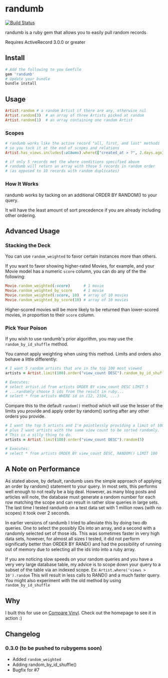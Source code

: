 # randumb

[![Build Status](https://secure.travis-ci.org/spilliton/randumb.png?branch=master)](http://travis-ci.org/spilliton/randumb)

randumb is a ruby gem that allows you to easily pull random records

Requires ActiveRecord 3.0.0 or greater

## Install 

``` ruby
# Add the following to you Gemfile
gem 'randumb'
# Update your bundle
bundle install
```

## Usage

``` ruby
Artist.random # a random Artist if there are any, otherwise nil
Artist.random(3)  # an array of three Artists picked at random
Artist.random(1)  # an array containing one random Artist
```

### Scopes
``` ruby
# randumb works like the active record "all, first, and last" methods
# so you tack it at the end of scopes and relations
Artist.has_views.includes(:albums).where(["created_at > ?", 2.days.ago]).random(10)

# if only 5 records met the where conditions specified above 
# randumb will return an array with those 5 records in random order
# (as opposed to 10 records with random duplicates)
```

### How It Works

randumb works by tacking on an additional ORDER BY RANDOM() to your query.

It will have the least amount of sort precedence if you are already including other ordering.

## Advanced Usage

### Stacking the Deck

You can use ```random_weighted``` to favor certain instances more than others.

If you want to favor showing higher-rated Movies, for example, and your
Movie model has a numeric ```score``` column, you can do any of the the following: 

``` ruby
Movie.random_weighted(:score)      # 1 movie
Movie.random_weighted_by_score     # 1 movie
Movie.random_weighted(:score, 10)  # array of 10 movies
Movie.random_weighted_by_score(10) # array of 10 movies
```

Higher-scored movies will be more likely to be returned than lower-scored movies, in proportion to their ```score``` column.

### Pick Your Poison

If you wish to use randumb's prior algorithm, you may use the ```random_by_id_shuffle``` method.

You cannot apply weighting when using this method.  Limits and orders also behave a little differently:

``` ruby
# I want 5 random artists that are in the top 100 most viewed
artists = Artist.limit(100).order("view_count DESC").random_by_id_shuffle(5)

# Executes:
# select artist.id from artists ORDER BY view_count DESC LIMIT 5
# ...randomly choose 5 ids from the result in ruby...
# select * from artists WHERE id in (12, 2334, ...)
```

Compare this to the default ```random()``` method which will use the lesser of the limits you provide and apply order by random() sorting after any other orders you provide.

``` ruby
# I want the top 5 artists and I'm pointlessly providing a limit of 100
# plus I want artists with the same view count to be sorted randomly.
# This is a silly thing to do.
artists = Artist.limit(100).order("view_count DESC").random(5)

# Executes:
# select * from artists ORDER BY view_count DESC, RANDOM() LIMIT 100
```

## A Note on Performance

As stated above, by default, randumb uses the simple approach of applying an order by random() statement to your query.  In most sets, this performs well enough to not really be a big deal.  However, as many blog posts and articles will note, the database must generate a random number for each row matching the scope and can result in rather slow queries in large sets.  The last time I tested randumb on a test data set with 1 million rows (with no scopes) it took over 2 seconds.

In earlier versions of randumb I tried to alleviate this by doing two db queries.  One to select the possibly IDs into an array, and a second with a randomly selected set of those ids.  This was sometimes faster in very high data sets, however, for almost all sizes I tested, it did not perform significatly better than ORDER BY RAND() and had the possibility of running out of memory due to selecting all the ids into into a ruby array.

If you are noticing slow speeds on your random queries and you have a very very large database table, my advice is to scope down your query to a subset of the table via an indexed scope.  Ex:  ```Artist.where('views > 10').random```  This will result in less calls to RAND() and a much faster query.  You might also experiment with the old method by using ```random_by_id_shuffle```

## Why

I built this for use on [Compare Vinyl][comparevinyl].  Check out the homepage to see it in action :)

[comparevinyl]: http://www.comparevinyl.com/

## Changelog

### 0.3.0 (to be pushed to rubygems soon)

* Added ```random_weighted``` 
* Adding random_by_id_shuffle() 
* Bugfix for #7
